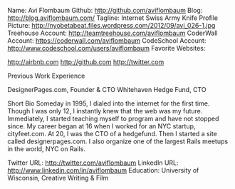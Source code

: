 Name: Avi Flombaum
Github: http://github.com/aviflombaum
Blog: http://blog.aviflombaum.com/
Tagline: Internet Swiss Army Knife
Profile Picture: http://nyobetabeat.files.wordpress.com/2012/09/avi_026-1.jpg
Treehouse Account: http://teamtreehouse.com/aviflombaum
CoderWall Account: https://coderwall.com/aviflombaum
CodeSchool Account: http://www.codeschool.com/users/aviflombaum
Favorite Websites:

http://airbnb.com
http://github.com
http://twitter.com

Previous Work Experience

DesignerPages.com,  Founder & CTO
Whitehaven Hedge Fund, CTO

Short Bio
Someday in 1995, I dialed into the internet for the first time. Though I was only 12, I instantly knew that the web was my future. Immediately, I started teaching myself to program and have not stopped since. My career began at 16 when I worked for an NYC startup, cityfeet.com. At 20, I was the CTO of a hedgefund. Then I started a site called designerpages.com. I also organize one of the largest Rails meetups in the world, NYC on Rails.

Twitter URL: http://twitter.com/aviflombaum
LinkedIn URL: http://www.linkedin.com/in/aviflombaum
Education: University of Wisconsin, Creative Writing & Film